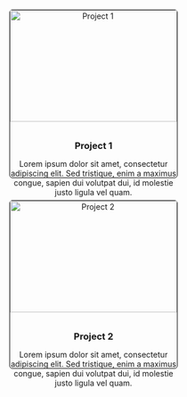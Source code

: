 <style>
  .project-container {
    display: flex;
    flex-wrap: wrap;
    justify-content: center;
  }

  .project {
    width: 300px;
    height: 300px;
    margin: 20px;
    text-align: center;
    border: 1px solid black;
    border-radius: 5px;
  }

  .project-image {
    width: 100%;
    height: 200px;
    margin-bottom: 10px;
  }

  .project-title {
    font-weight: bold;
    margin-bottom: 10px;
  }
</style>

<div class="project-container">
  <div class="project">
    <img class="project-image" src="./project-1.png" alt="Project 1">
    <h3 class="project-title">Project 1</h3>
    <p>Lorem ipsum dolor sit amet, consectetur adipiscing elit. Sed tristique, enim a maximus congue, sapien dui volutpat dui, id molestie justo ligula vel quam.</p>
  </div>
  <div class="project">
    <img class="project-image" src="./project-2.png" alt="Project 2">
    <h3 class="project-title">Project 2</h3>
    <p>Lorem ipsum dolor sit amet, consectetur adipiscing elit. Sed tristique, enim a maximus congue, sapien dui volutpat dui, id molestie justo ligula vel quam.</p>
  </div>
  <!-- Add more projects here -->
</div>

